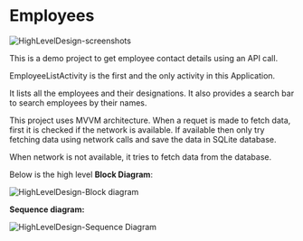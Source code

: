 # Employees
![HighLevelDesign-screenshots](https://user-images.githubusercontent.com/86013600/184606095-dd15fe66-6f66-4426-83a7-47b2534b51b3.png)


This is a  demo project to get employee contact details using an API call.

EmployeeListActivity is the first and the only activity in this Application.

It lists all the employees and their designations.
It also provides a search bar to search employees by their names.

This project uses MVVM architecture.
When a requet is made to fetch data, first it is checked if the network is available.
If available then only try fetching data using network calls and save the data in SQLite database.

When network is not available, it tries to fetch data from the database.

Below is the high level **Block Diagram**:

![HighLevelDesign-Block diagram](https://user-images.githubusercontent.com/86013600/184604219-17f59c9e-7cb6-4058-8aa1-73b212c83ea2.png)

**Sequence diagram:**

![HighLevelDesign-Sequence Diagram](https://user-images.githubusercontent.com/86013600/184604382-fc88bd9b-40fd-4b05-8ea2-49e1e75328c0.png)
